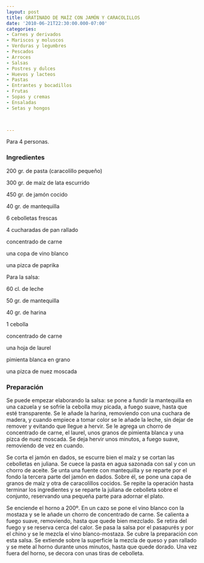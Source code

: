 ```yaml
---
layout: post
title: GRATINADO DE MAÍZ CON JAMÓN Y CARACOLILLOS
date: '2010-06-21T22:30:00.000-07:00'
categories:
- Carnes y derivados
- Mariscos y moluscos
- Verduras y legumbres
- Pescados
- Arroces
- Salsas
- Postres y dulces
- Huevos y lacteos
- Pastas
- Entrantes y bocadillos
- Frutas
- Sopas y cremas
- Ensaladas
- Setas y hongos
 


---
```


Para 4 personas.

<h3>Ingredientes</h3>

200 gr. de pasta (caracolillo pequeño)

300 gr. de maíz de lata escurrido

450 gr. de jamón cocido

40 gr. de mantequilla

6 cebolletas frescas

4 cucharadas de pan rallado

concentrado de carne

una copa de vino blanco

una pizca de paprika

Para la salsa:

60 cl. de leche

50 gr. de mantequilla

40 gr. de harina

1 cebolla

concentrado de carne

una hoja de laurel

pimienta blanca en grano

una pizca de nuez moscada

<h3>Preparación</h3>

Se puede empezar elaborando la salsa: se pone a fundir la mantequilla en una cazuela y se sofríe la cebolla muy picada, a fuego suave, hasta que esté transparente. Se le añade la harina, removiendo con una cuchara de madera, y cuando empiece a tomar color se le añade la leche, sin dejar de remover y evitando que llegue a hervir. Se le agrega un chorro de concentrado de carne, el laurel, unos granos de pimienta blanca y una pizca de nuez moscada. Se deja hervir unos minutos, a fuego suave, removiendo de vez en cuando.

Se corta el jamón en dados, se escurre bien el maíz y se cortan las cebolletas en juliana. Se cuece la pasta en agua sazonada con sal y con un chorro de aceite. Se unta una fuente con mantequilla y se reparte por el fondo la tercera parte del jamón en dados. Sobre él, se pone una capa de granos de maíz y otra de caracolillos cocidos. Se repite la operación hasta terminar los ingredientes y se reparte la juliana de cebolleta sobre el conjunto, reservando una pequeña parte para adornar el plato.

Se enciende el horno a 200&ordm;. En un cazo se pone el vino blanco con la mostaza y se le añade un chorro de concentrado de carne. Se calienta a fuego suave, removiendo, hasta que quede bien mezclado. Se retira del fuego y se reserva cerca del calor. Se pasa la salsa por el pasapurés y por el chino y se le mezcla el vino blanco-mostaza. Se cubre la preparación con esta salsa. Se extiende sobre la superficie la mezcla de queso y pan rallado y se mete al horno durante unos minutos, hasta que quede dorado. Una vez fuera del horno, se decora con unas tiras de cebolleta.

